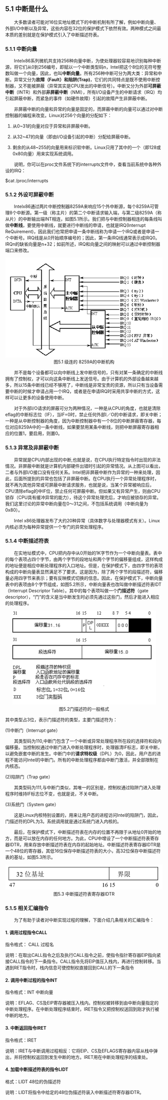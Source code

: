 ## 5.1 中断是什么

&emsp;&emsp;大多数读者可能对16位实地址模式下的中断机制有所了解，例如中断向量、外部I/O中断以及异常，这些内容在32位的保护模式下依然有效。两种模式之间最本质的差别就是在保护模式引入了中断描述符表。

### 5.1.1 中断向量

&emsp;&emsp;Intelx86系列微机共支持256种向量中断，为使处理器较容易地识别每种中断源，将它们从0到256编号，即赋以一个中断类型码n，Intel把这个8位的无符号整数叫做一个向量，因此，也叫**中断向量**。所有256种中断可分为两大类：异常和中断。异常又分为**故障（Fault）和陷阱(Trap)**，它们的共同特点是既不使用中断控制器，又不能被屏蔽（异常其实是CPU发出的中断信号）。中断又分为外部**可屏蔽中断**（INTR）和外部**非屏蔽中断**（NMI），所有I/O设备产生的中断请求（IRQ）均引起屏蔽中断，而紧急的事件（如硬件故障）引起的故障产生非屏蔽中断。

&emsp;&emsp;非屏蔽中断的向量和异常的向量是固定的，而屏蔽中断的向量可以通过对中断控制器的编程来改变。Linux对256个向量的分配如下：

1.  从0~31的向量对应于异常和非屏蔽中断。

2.  从32~47的向量（即由I/O设备引起的中断）分配给屏蔽中断。

3.  剩余的从48~255的向量用来标识软中断。Linux只用了其中的一个（即128或0x80向量）用来实现系统调用。

&emsp;&emsp;说明，你可以在proc文件系统下的interrupts文件中，查看当前系统中各种外设的IRQ：

$cat /proc/interrupts

### 5.1.2 外设可屏蔽中断

&emsp;&emsp;Intelx86通过两片中断控制器8259A来响应15个外中断源，每个8259A可管理8个中断源。第一级（称主片）的第二个中断请求输入端，与第二级8259A（称从片）的中断输出端INT相连，如图5.1所示。我们把与中断控制器相连的每条线叫做**中断线**，要使用中断线，就要进行中断线的申请，也就是IRQ(Interrupt ReQuirement)，因此我们也常把申请一条中断线称为申请一个IRQ或者是申请一个中断号。IRQ线是从0开始顺序编号的；因此，第一条IRQ线通常表示成IRQ0。IRQn的缺省向量是n+32；如前所述，IRQ和向量之间的映射可以通过中断控制器端口来修改。
<div style="text-align: center">
<img src="5_1.png"/>
</div>

<center>图5.1 级连的 8259A的中断机构</center>

&emsp;&emsp;并不是每个设备都可以向中断线上发中断信号的，只有对某一条确定的中断线拥有了控制权，才可以向这条中断线上发送信号。由于计算机的外部设备越来越多，所以15条中断线已经不够用了，中断线是非常宝贵的资源，所以只有当设备需要中断的时候才申请占用一个IRQ，或者是在申请IRQ时采用共享中断的方式，这样可以让更多的设备使用中断。

&emsp;&emsp;对于外部I/O请求的屏蔽可分为两种情况，一种是从CPU的角度，也就是清除eflag的中断标志位（IF），当IF=0时，禁止任何外部I／O的中断请求，即关中断；一种是从中断控制器的角度，因为中断控制器中有一个8位的中断屏蔽寄存器，每位对应8259A中的一条中断线，如果要禁用某条中断线，则把中断屏蔽寄存器相应的位置1，要启用，则置0。

### 5.1.3 异常及非屏蔽中断

&emsp;&emsp;异常就是CPU内部出现的中断,也就是说，在CPU执行特定指令时出现的非法情况。非屏蔽中断就是计算机内部硬件出错时引起的异常情况。从上图可以看出，二者与外部I/O接口没有任何关系。Intel把非屏蔽中断作为异常的一种来处理，因此，后面所提到的异常也包括了非屏蔽中断。在CPU执行一个异常处理程序时，就不再为其他异常或可屏蔽中断请求服务，也就是说，当某个异常被响应后，CPU清除eflag的中IF位，禁止任何可屏蔽中断。但如果又有异常产生，则由CPU锁存（CPU具有缓冲异常的能力），待这个异常处理完后，才响应被锁存的异常。我们这里讨论的异常中断向量在0～31之间，不包括系统调用（中断向量为0x80）。

&emsp;&emsp;Intel x86处理器发布了大约20种异常（具体数字与处理器模式有关）。Linux内核必须为每种异常提供一个专门的异常处理程序。

### 5.1.4 中断描述符表

&emsp;&emsp;在实地址模式中，CPU把内存中从0开始的1K字节作为一个中断向量表。表中的每个表项占四个字节，由两个字节的段地址和两个字节的偏移量组成，这样构成的地址便是相应中断处理程序的入口地址。但是，在保护模式下，由四字节的表项构成的中断向量表显然满足不了要求。这是因为，除了两个字节的段描述符，偏移量必用四字节来表示；要有反映模式切换的信息。因此，在保护模式下，中断向量表中的表项由8个字节组成，如图5.2所示，中断向量表也改叫做中断描述符表IDT（Interrupt
Descriptor Table）。其中的每个表项叫做一个**门描述符**（gate descriptor），“门”的含义是当中断发生时必须先通过这些门，然后才能进入相应的处理程序。

<div style="text-align: center">
<img src="5_2.png"/>
</div>

<center>图5.2门描述符的一般格式</center>

其中类型占3位，表示门描述符的类型，主要门描述符为：

(1)中断门（Interrupt gate）

&emsp;&emsp;其类型码为110,中断门包含了一个中断或异常处理程序所在段的选择符和段内偏移量。当控制权通过中断门进入中断处理程序时，处理器清IF标志，即关中断，以避免嵌套中断的发生。中断门中的**请求特权级**（DPL）为0，因此，用户态的进程不能访问Intel的中断门。所有的中断处理程序都由中断门激活，并全部限制在内核态。

(2)陷阱门（Trap gate）

&emsp;&emsp;其类型码为111,与中断门类似，其唯一的区别是，控制权通过陷阱门进入处理程序时维持IF标志位不变，也就是说，不关中断。

(3)系统门（System gate）

&emsp;&emsp;这是Linux内核特别设置的，用来让用户态的进程访问Intel的陷阱门，因此，门描述符的DPL为3。系统调用就是通过系统门进入内核的。

&emsp;&emsp;最后，在保护模式下，中断描述符表在内存的位置不再限于从地址0开始的地方，而是可以放在内存的任何地方。为此，CPU中增设了一个中断描述符表寄存器IDTR，用来存放中断描述符表在内存的起始地址。中断描述符表寄存器IDTR是一个48位的寄存器，其低16位保存中断描述符表的大小，高32位保存中断描述符表的基址，如图5.3所示。

<div style="text-align: center">
<img src="5_3.png"/>
</div>

<center>图5.3 中断描述符表寄存器IDTR</center>

### 5.1.5 相关汇编指令

&emsp;&emsp;为了有助于读者对中断实现过程的理解，下面介绍几条相关的汇编指令：

#### 1. 调用过程指令CALL

   指令格式： CALL 过程名

   说明：在取出CALL指令之后及执行CALL指令之前，使指令指针寄存器EIP指向紧接CALL指令的下一条指令。CALL指令先将EIP值压入栈内，再进行控制转移。当遇到RET指令时，栈内信息可使控制权直接回到CALL的下一条指令

#### 2. 调用中断过程的指令INT

   指令格式：INT 中断向量

   说明：EFLAG、CS及EIP寄存器被压入栈内。控制权被转移到由中断向量指定的中断处理程序。在中断处理程序结束时，IRET指令又把控制权送回到刚才执行被中断的地方。

#### 3. 中断返回指令IRET

   指令格式：IRET

   说明：IRET与中断调用过程相反：它将EIP、CS及EFLAGS寄存器内容从栈中弹出，并将控制权返回到发生中断的地方。IRET用在中断处理程序的结束处。

#### 4. 加载中断描述符表的指令LIDT

   格式：LIDT 48位的伪描述符

   说明：LIDT将指令中给定的48位伪描述符装入中断描述符寄存器IDTR。
